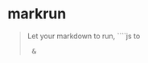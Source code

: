 # markrun

> Let your markdown to run, ````js to <pre> & <script>

[![Build Status](https://api.travis-ci.org/markrun/markrun.svg)](https://travis-ci.org/markrun/markrun)
[![NPM version](https://img.shields.io/npm/v/markrun.svg?style=flat)](https://npmjs.org/package/markrun)
[![NPM downloads](http://img.shields.io/npm/dm/markrun.svg?style=flat)](https://npmjs.org/package/markrun)

## 📦 Install

```shell
npm i markrun -D
```

## 📄 Usage

`markrun(md [,options])`

```js
var markrun = require('markrun')
var content = markrun(
    markrun.string(function () {
/*!
````js
document.title = new Date().getTime()
````
*/
    })
)
var fs = require('fs')
var path = require('path')
fs.writeFileSync(path.join(__dirname, 'demo.html'))
```

> You can use ES6 [template strings](https://developer.mozilla.org/en-US/docs/Web/JavaScript/Reference/Template_literals) replace markrun.string

## Code snippets render data

    ````js
    document.getElementById('demoA').innerHTML = 'change demoA text'
    ````
    <div id="demoA">demoA</div>

    <!-- {
        MlastRun: false
    } -->
    ````js
    document.getElementById('demoB').innerHTML = 'change demoB text'
    ````
    <div id="demoB">demoB</div>

> `M` at the beginning of is makrun rendering method

| attr | default | example | desc |
|------|---------|---------|------|
| MlastRun `Boolean` | `true` | `false` `true` | Script append body  |

## options

### options.template

```js
markrun(content, {
    template: markrun.string(function () {
/*!
<!DOCTYPE html>
<html lang="en">
<head>
    <meta charset="UTF-8">
    <meta name="viewport" content="width=device-width, initial-scale=1.0">
    <meta http-equiv="X-UA-Compatible" content="ie=edge">
    <title><%= title %></title>
</head>
<body>
<%= content %>
</body>
</html>
*/
    })
})
```

### options.compile

```shell
npm i babel babel-preset-es2015 babel-preset-react -D
```

```js
var babel = require('babel')
var content = markrun.string(function () {
/*!
<!-- {some: 'abc'} -->
````js
ReactDOM.render(
    (<div>markrun</div>),
    document.getElementById('demo')
)
````
*/
})
markrun(content, {
    compile: {
        'js': function (source, data) {
            /*!
            source:
                ReactDOM.render(
                    (<div>markrun</div>),
                    document.getElementById('demo')
                )
            data: {some: 'abc'}
            */
            var code = babel.transform(source, {
                presets: [
                     require('babel-preset-es2015'),
                     require('babel-preset-react')
                ]
            }).code
            return {
                lang: 'js',
                code: code
            }
        }
    }
})
```
compile[lang] Should be returned

```js
{
    lang: 'css',
    code: 'body{font-size:12px;}'
}
{
    lang: 'js',
    code: 'console.log(1)'
}
{
    lang: 'html',
    code: '<div>hello</div>'
}
```

#### markrun-compile-webpack

```shell
npm i markrun-compile-webpack webpack -D
npm i babel-core babel-loader babel-preset-es2015 -D
```

```js
var markrunCompileWebpack = require('markrun-compile-webpack')
var webpackConfig = {
    module: {
        loaders: [
            {
                // You must add md
                test: /\.(js|md)$/,
                loader: 'babel-loader',
                exclude: /node_modules/,
                query: {
                   presets: [
                       "es2015"
                   ]
                }
            }
        ]
    }
}
var webpackCompile = markrunCompileWebpack({
    webpack: require('webpack'),
    // "1.0" "2.0"
    version: '1.0'
})
markrun(content, {
    compile: {
        js: function (source, data) {
            var code = webpackCompile(source, webpackConfig)
            return {
                lang: 'js',
                code: code
            }
        }
    }
})
```

#### Turns async function into sync

> If compile function need asynchronous operations, Please use deasync

> DeAsync turns async function into sync, implemented with a blocking mechanism by calling Node.js event loop at JavaScript layer. The core of deasync is writen in C++.

```shell
npm i deasync -D
```

```js
var deasync = require('deasync');
var cp = require('child_process');
var exec = deasync(cp.exec);
// output result of ls -la
try{
    console.log(exec('ls -la'));
}
catch(err){
    console.log(err);
}
// done is printed last, as supposed, with cp.exec wrapped in deasync; first without.
console.log('done');
```

## 🔨 development

```shell
npm run test
```
